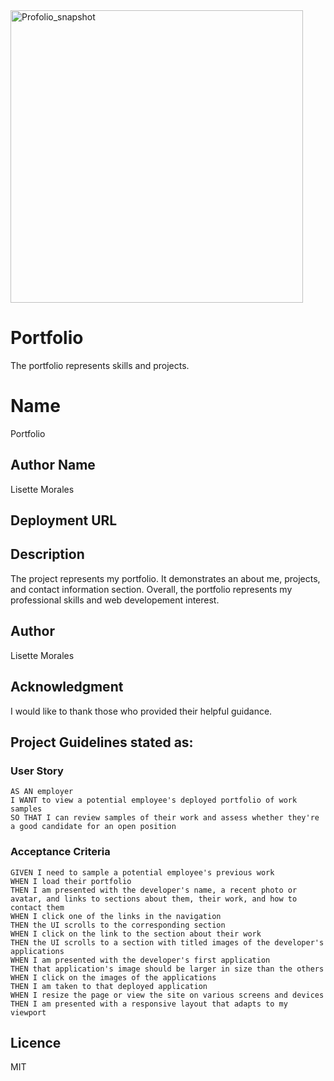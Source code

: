 <img width="468" alt="Profolio_snapshot" src="https://user-images.githubusercontent.com/113862182/194203565-0d2a32df-6470-4169-b664-d0ee60e5c6bd.png">

# Portfolio

The portfolio represents skills and projects.

# Name
Portfolio

## Author Name
Lisette Morales

## Deployment URL


## Description
The project represents my portfolio. It demonstrates an about me, projects, and contact information section. Overall, the portfolio represents my professional skills and web developement interest. 


## Author
Lisette Morales

## Acknowledgment
I would like to thank those who provided their helpful guidance.


## Project Guidelines stated as:

### User Story

```
AS AN employer
I WANT to view a potential employee's deployed portfolio of work samples
SO THAT I can review samples of their work and assess whether they're a good candidate for an open position
```

### Acceptance Criteria

```
GIVEN I need to sample a potential employee's previous work
WHEN I load their portfolio
THEN I am presented with the developer's name, a recent photo or avatar, and links to sections about them, their work, and how to contact them
WHEN I click one of the links in the navigation
THEN the UI scrolls to the corresponding section
WHEN I click on the link to the section about their work
THEN the UI scrolls to a section with titled images of the developer's applications
WHEN I am presented with the developer's first application
THEN that application's image should be larger in size than the others
WHEN I click on the images of the applications
THEN I am taken to that deployed application
WHEN I resize the page or view the site on various screens and devices
THEN I am presented with a responsive layout that adapts to my viewport
```

## Licence
MIT


